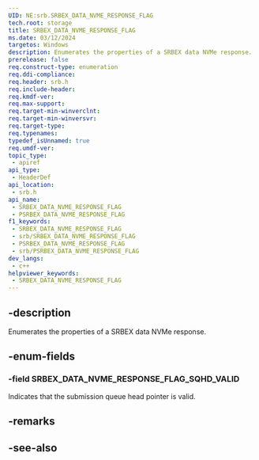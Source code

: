 ```yaml
---
UID: NE:srb.SRBEX_DATA_NVME_RESPONSE_FLAG
tech.root: storage
title: SRBEX_DATA_NVME_RESPONSE_FLAG
ms.date: 03/12/2024
targetos: Windows
description: Enumerates the properties of a SRBEX data NVMe response.
prerelease: false
req.construct-type: enumeration
req.ddi-compliance: 
req.header: srb.h
req.include-header: 
req.kmdf-ver: 
req.max-support: 
req.target-min-winverclnt: 
req.target-min-winversvr: 
req.target-type: 
req.typenames: 
typedef_isUnnamed: true
req.umdf-ver: 
topic_type:
 - apiref
api_type:
 - HeaderDef
api_location:
 - srb.h
api_name:
 - SRBEX_DATA_NVME_RESPONSE_FLAG
 - PSRBEX_DATA_NVME_RESPONSE_FLAG
f1_keywords:
 - SRBEX_DATA_NVME_RESPONSE_FLAG
 - srb/SRBEX_DATA_NVME_RESPONSE_FLAG
 - PSRBEX_DATA_NVME_RESPONSE_FLAG
 - srb/PSRBEX_DATA_NVME_RESPONSE_FLAG
dev_langs:
 - c++
helpviewer_keywords:
 - SRBEX_DATA_NVME_RESPONSE_FLAG
---
```


## -description

Enumerates the properties of a SRBEX data NVMe response.

## -enum-fields

### -field SRBEX_DATA_NVME_RESPONSE_FLAG_SQHD_VALID

Indicates that the submission queue head pointer is valid.

## -remarks

## -see-also
